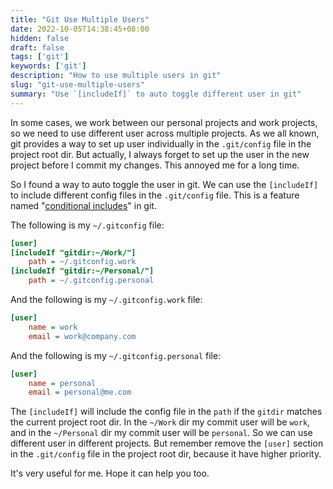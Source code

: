 ```yaml
---
title: "Git Use Multiple Users"
date: 2022-10-05T14:38:45+08:00
hidden: false
draft: false
tags: ['git']
keywords: ['git']
description: "How to use multiple users in git"
slug: "git-use-multiple-users"
summary: "Use `[includeIf]` to auto toggle different user in git"
---
```


In some cases, we work between our personal projects and work projects, so we need to use different user across multiple projects. As we all known, git provides a way to set up user individually in the `.git/config` file in the project root dir. But actually, I always forget to set up the user in the new project before I commit my changes. This annoyed me for a long time.

So I found a way to auto toggle the user in git. We can use the `[includeIf]` to include different config files in the `.git/config` file. This is a feature named "[conditional includes](https://git-scm.com/docs/git-config#_conditional_includes)" in git.

The following is my `~/.gitconfig` file:

```ini
[user]
[includeIf "gitdir:~/Work/"]
    path = ~/.gitconfig.work
[includeIf "gitdir:~/Personal/"]
    path = ~/.gitconfig.personal
```

And the following is my `~/.gitconfig.work` file:

```ini
[user]
    name = work
    email = work@company.com
```

And the following is my `~/.gitconfig.personal` file:

```ini
[user]
    name = personal
    email = personal@me.com
```

The `[includeIf]` will include the config file in the `path` if the `gitdir` matches the current project root dir. In the `~/Work` dir my commit user will be `work`, and in the `~/Personal` dir my commit user will be `personal`. So we can use different user in different projects. But remember remove the `[user]` section in the `.git/config` file in the project root dir, because it have higher priority.

It's very useful for me. Hope it can help you too.
